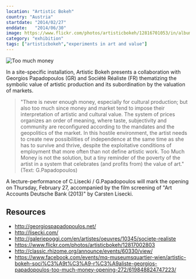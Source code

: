 ```yaml
---
location: "Artistic Bokeh"
country: "Austria"
startdate: "2014/02/27"
enddate:   "2014/06/30"
image: https://www.flickr.com/photos/artisticbokeh/12816701053/in/album-72157641626930984/
category: "exhibition"
tags: ["artisticbokeh","experiments in art and value"]
---
```


![Too much money](https://live.staticflickr.com/5509/12817002803_2e7d33bd8a_k_d.jpg)

In a site-specific installation, Artistic Bokeh presents a collaboration with Georgios Papadopoulos (GR) and Société Réaliste (FR) thematizing the symbolic value of artistic production and its subordination by the valuation of markets.

> "There is never enough money, especially for cultural production; but also too much since money and market tend to impose their interpretation of artistic and cultural value. The system of prices organizes an order of meaning, where taste, subjectivity and community are reconfigured according to the mandates and the geopolitics of the market. In this hostile environment, the artist needs to create new possibilities of independence at the same time as she has to survive and thrive, despite the exploitative conditions of employment that more often than not define artistic work. Too Much Money is not the solution, but a tiny reminder of the poverty of the artist in a system that celebrates (and profits from) the value of art."
(Text: G.Papadopoulos)

A lecture-performance of C.Lisecki / G.Papadopoulos will mark the opening on Thursday, February 27, accompanied by the film screening of "Art Accounts Deutsche Bank (2013)" by Carsten Lisecki.

## Resources
* http://georgiospapadopoulos.net/
* http://lisecki.com/
* http://galeriepoggi.com/en/artistes/oeuvres/10345/societe-realiste
* https://www.flickr.com/photos/artisticbokeh/12817002803
* http://classic.rhizome.org/announce/events/60330/view/
* https://www.facebook.com/events/mq-museumsquartier-wien/artistic-bokeh-soci%C3%A9t%C3%A9-r%C3%A9aliste-georgios-papadopoulos-too-much-money-opening-272/619848824747223/
